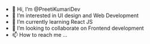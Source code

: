 - 👋 Hi, I’m @PreetiKumariDev
- 👀 I’m interested in UI design and Web Development
- 🌱 I’m currently learning React JS
- 💞️ I’m looking to collaborate on Frontend development
- 📫 How to reach me ...

<!---
PreetiKumariDev/PreetiKumariDev is a ✨ special ✨ repository because its `README.md` (this file) appears on your GitHub profile.
You can click the Preview link to take a look at your changes.
--->

